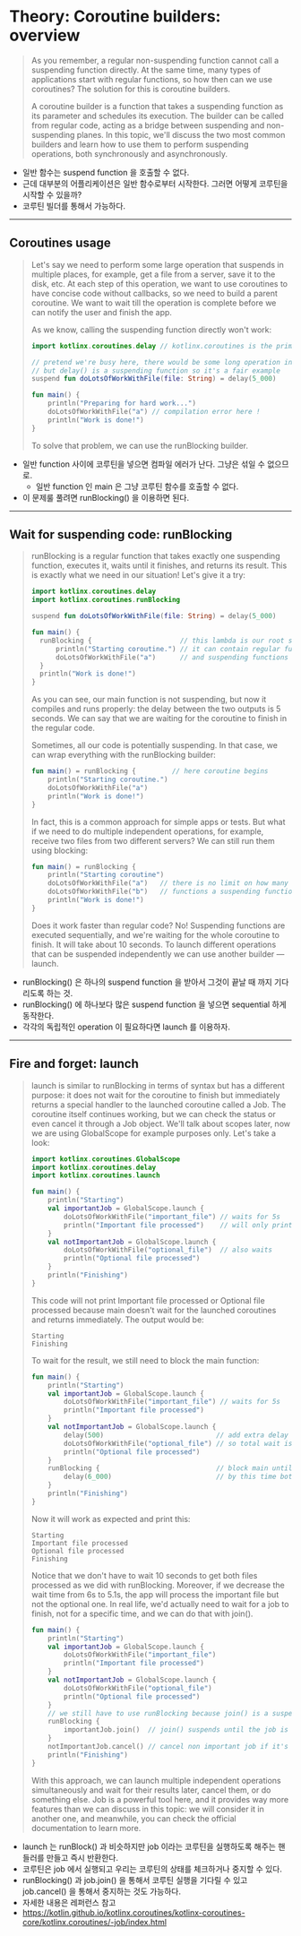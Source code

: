 # Theory: Coroutine builders: overview

> As you remember, a regular non-suspending function cannot call a suspending function directly. At the same time, many types of applications start with regular functions, so how then can we use coroutines? The solution for this is coroutine builders.
>
> A coroutine builder is a function that takes a suspending function as its parameter and schedules its execution. The builder can be called from regular code, acting as a bridge between suspending and non-suspending planes. In this topic, we'll discuss the two most common builders and learn how to use them to perform suspending operations, both synchronously and asynchronously.

- 일반 함수는 suspend function 을 호출할 수 없다.
- 근데 대부분의 어플리케이션은 일반 함수로부터 시작한다. 그러면 어떻게 코루틴을 시작할 수 있을까?
- 코루틴 빌더를 통해서 가능하다.

***

## Coroutines usage

> Let's say we need to perform some large operation that suspends in multiple places, for example, get a file from a server, save it to the disk, etc. At each step of this operation, we want to use coroutines to have concise code without callbacks, so we need to build a parent coroutine. We want to wait till the operation is complete before we can notify the user and finish the app.
>
> As we know, calling the suspending function directly won't work:
>
> ````kotlin
> import kotlinx.coroutines.delay // kotlinx.coroutines is the primary package for coroutines
> 
> // pretend we're busy here, there would be some long operation in real-life code
> // but delay() is a suspending function so it's a fair example
> suspend fun doLotsOfWorkWithFile(file: String) = delay(5_000)
> 
> fun main() {
>     println("Preparing for hard work...")
>     doLotsOfWorkWithFile("a") // compilation error here !
>     println("Work is done!")
> }
> ````
> 
> To solve that problem, we can use the runBlocking builder.

- 일반 function 사이에 코루틴을 넣으면 컴파일 에러가 난다. 그냥은 섞일 수 없으므로.
  - 일반 function 인 main 은 그냥 코루틴 함수를 호출할 수 없다.
- 이 문제룰 풀려면 runBlocking() 을 이용하면 된다.

***

## Wait for suspending code: runBlocking

> runBlocking is a regular function that takes exactly one suspending function, executes it, waits until it finishes, and returns its result. This is exactly what we need in our situation! Let's give it a try:
>
> ```kotlin
> import kotlinx.coroutines.delay
> import kotlinx.coroutines.runBlocking
> 
> suspend fun doLotsOfWorkWithFile(file: String) = delay(5_000)
> 
> fun main() {
>   runBlocking {                      // this lambda is our root suspending function
>       println("Starting coroutine.") // it can contain regular functions
>       doLotsOfWorkWithFile("a")      // and suspending functions as well
>   }
>   println("Work is done!")
> }
> ```
> 
> As you can see, our main function is not suspending, but now it compiles and runs properly: the delay between the two outputs is 5 seconds. We can say that we are waiting for the coroutine to finish in the regular code.
>
> Sometimes, all our code is potentially suspending. In that case, we can wrap everything with the runBlocking builder:
>
> ```kotlin
> fun main() = runBlocking {         // here coroutine begins
>     println("Starting coroutine.")
>     doLotsOfWorkWithFile("a")
>     println("Work is done!")
> }
> ```
> 
> In fact, this is a common approach for simple apps or tests. But what if we need to do multiple independent operations, for example, receive two files from two different servers? We can still run them using blocking:
>
> ```kotlin
> fun main() = runBlocking {
>     println("Starting coroutine")
>     doLotsOfWorkWithFile("a")   // there is no limit on how many suspending 
>     doLotsOfWorkWithFile("b")   // functions a suspending function can call
>     println("Work is done!")
> }
> ```
> 
> Does it work faster than regular code? No! Suspending functions are executed sequentially, and we're waiting for the whole coroutine to finish. It will take about 10 seconds. To launch different operations that can be suspended independently we can use another builder — launch.

- runBlocking() 은 하나의 suspend function 을 받아서 그것이 끝날 때 까지 기다리도록 하는 것.
- runBlocking() 에 하나보다 많은 suspend function 을 넣으면 sequential 하게 동작한다.
- 각각의 독립적인 operation 이 필요하다면 launch 를 이용하자.

***

## Fire and forget: launch

> launch is similar to runBlocking in terms of syntax but has a different purpose: it does not wait for the coroutine to finish but immediately returns a special handler to the launched coroutine called a Job. The coroutine itself continues working, but we can check the status or even cancel it through a Job object. We'll talk about scopes later, now we are using GlobalScope for example purposes only. Let's take a look:
>
> ```kotlin
> import kotlinx.coroutines.GlobalScope
> import kotlinx.coroutines.delay
> import kotlinx.coroutines.launch
> 
> fun main() {
>     println("Starting")
>     val importantJob = GlobalScope.launch {
>         doLotsOfWorkWithFile("important_file") // waits for 5s
>         println("Important file processed")    // will only print after 5s
>     }
>     val notImportantJob = GlobalScope.launch {
>         doLotsOfWorkWithFile("optional_file")  // also waits
>         println("Optional file processed")
>     }
>     println("Finishing")
> }
> ```
>
> This code will not print Important file processed or Optional file processed because main doesn't wait for the launched coroutines and returns immediately. The output would be:
>
> ```
> Starting
> Finishing
> ```
> 
> To wait for the result, we still need to block the main function:
>
> ```kotlin
> fun main() {
>     println("Starting")
>     val importantJob = GlobalScope.launch {
>         doLotsOfWorkWithFile("important_file") // waits for 5s
>         println("Important file processed")
>     }
>     val notImportantJob = GlobalScope.launch {
>         delay(500)                            // add extra delay
>         doLotsOfWorkWithFile("optional_file") // so total wait is 5.5s
>         println("Optional file processed")
>     }
>     runBlocking {                             // block main until 6s delay is over
>         delay(6_000)                          // by this time both jobs should finish
>     }
>     println("Finishing")
> }
> ```
>
> Now it will work as expected and print this:
>
> ```
> Starting
> Important file processed
> Optional file processed
> Finishing
> ```
> 
> Notice that we don't have to wait 10 seconds to get both files processed as we did with runBlocking. Moreover, if we decrease the wait time from 6s to 5.1s, the app will process the important file but not the optional one. In real life, we'd actually need to wait for a job to finish, not for a specific time, and we can do that with join().
>
> ```kotlin
> fun main() {
>     println("Starting")
>     val importantJob = GlobalScope.launch {
>         doLotsOfWorkWithFile("important_file")
>         println("Important file processed")
>     }
>     val notImportantJob = GlobalScope.launch {
>         doLotsOfWorkWithFile("optional_file")
>         println("Optional file processed")
>     }
>     // we still have to use runBlocking because join() is a suspending function
>     runBlocking {
>         importantJob.join()  // join() suspends until the job is done
>     }
>     notImportantJob.cancel() // cancel non important job if it's not done yet
>     println("Finishing")
> }
> ```
>
> With this approach, we can launch multiple independent operations simultaneously and wait for their results later, cancel them, or do something else. Job is a powerful tool here, and it provides way more features than we can discuss in this topic: we will consider it in another one, and meanwhile, you can check the official documentation to learn more.

- launch 는 runBlock() 과 비슷하지만 job 이라는 코루틴을 실행하도록 해주는 핸들러를 만들고 즉시 반환한다.
- 코루틴은 job 에서 실행되고 우리는 코루틴의 상태를 체크하거나 중지할 수 있다.
- runBlocking() 과 job.join() 을 통해서 코루틴 실행을 기다릴 수 있고 job.cancel() 을 통해서 중지하는 것도 가능하다.
- 자세한 내용은 레퍼런스 참고 
- https://kotlin.github.io/kotlinx.coroutines/kotlinx-coroutines-core/kotlinx.coroutines/-job/index.html
